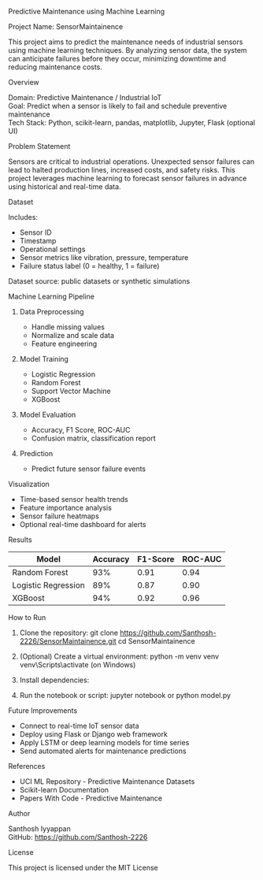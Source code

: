 Predictive Maintenance using Machine Learning

Project Name: SensorMaintainence

This project aims to predict the maintenance needs of industrial sensors using machine learning techniques. By analyzing sensor data, the system can anticipate failures before they occur, minimizing downtime and reducing maintenance costs.

Overview

Domain: Predictive Maintenance / Industrial IoT  
Goal: Predict when a sensor is likely to fail and schedule preventive maintenance  
Tech Stack: Python, scikit-learn, pandas, matplotlib, Jupyter, Flask (optional UI)

Problem Statement

Sensors are critical to industrial operations. Unexpected sensor failures can lead to halted production lines, increased costs, and safety risks. This project leverages machine learning to forecast sensor failures in advance using historical and real-time data.

Dataset

Includes:
- Sensor ID
- Timestamp
- Operational settings
- Sensor metrics like vibration, pressure, temperature
- Failure status label (0 = healthy, 1 = failure)

Dataset source: public datasets or synthetic simulations

Machine Learning Pipeline

1. Data Preprocessing
   - Handle missing values
   - Normalize and scale data
   - Feature engineering

2. Model Training
   - Logistic Regression
   - Random Forest
   - Support Vector Machine
   - XGBoost

3. Model Evaluation
   - Accuracy, F1 Score, ROC-AUC
   - Confusion matrix, classification report

4. Prediction
   - Predict future sensor failure events

Visualization

- Time-based sensor health trends
- Feature importance analysis
- Sensor failure heatmaps
- Optional real-time dashboard for alerts

Results

Model             | Accuracy | F1-Score | ROC-AUC
------------------|----------|----------|---------
Random Forest     | 93%      | 0.91     | 0.94
Logistic Regression | 89%    | 0.87     | 0.90
XGBoost           | 94%      | 0.92     | 0.96

How to Run

1. Clone the repository:
   git clone https://github.com/Santhosh-2226/SensorMaintainence.git
   cd SensorMaintainence

2. (Optional) Create a virtual environment:
   python -m venv venv
   venv\Scripts\activate  (on Windows)

3. Install dependencies:
   
4. Run the notebook or script:
   jupyter notebook
   or
   python model.py

Future Improvements

- Connect to real-time IoT sensor data
- Deploy using Flask or Django web framework
- Apply LSTM or deep learning models for time series
- Send automated alerts for maintenance predictions

References

- UCI ML Repository - Predictive Maintenance Datasets
- Scikit-learn Documentation
- Papers With Code - Predictive Maintenance

Author

Santhosh Iyyappan  
GitHub: https://github.com/Santhosh-2226

License

This project is licensed under the MIT License
